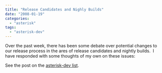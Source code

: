 ```yaml
---
title: "Release Candidates and Nighly Builds"
date: "2008-01-19"
categories: 
  - "asterisk"
tags: 
  - "asterisk-dev"
---
```


Over the past week, there has been some debate over potential changes to our release process in the ares of release candidates and nightly builds.  I have responded with some thoughts of my own on these issues:

See the post on the [asterisk-dev list](http://lists.digium.com/pipermail/asterisk-dev/2008-January/031625.html).
